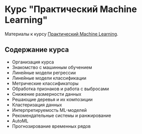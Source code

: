 # Курс "Практический Machine Learning"
Материалы к курсу [Практический Machine Learning](https://stepik.org/a/125501).

## Содержание курса
- Организация курса
- Знакомство с машинным обучением
- Линейные модели регрессии
- Линейные модели классификации
- Метрические классификаторы
- Обработка признаков и работа с выбросами
- Снижение размерности данных
- Решающие деревья и их композиции
- Кластеризация данных
- Интерпретируемость ML-моделей
- Рекомендательные системы и ранжирование
- AutoML
- Прогнозирование временных рядов
